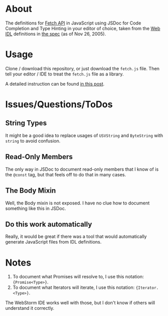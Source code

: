 About
==

The definitions for [Fetch API](https://developer.mozilla.org/en-US/docs/Web/API/Fetch_API) in JavaScript using JSDoc for Code Completion and Type Hinting in your editor of choice, taken from the [Web IDL](http://www.w3.org/TR/WebIDL/) definitions in [the spec](https://fetch.spec.whatwg.org/) (as of Nov 26, 2005).

Usage
==

Clone / download this repository, or just download the `fetch.js` file. Then tell your editor / IDE to treat the `fetch.js` file as a library.

A detailed instruction can be found [in this post](http://jensarps.de/).

Issues/Questions/ToDos
==

String Types
--

It might be a good idea to replace usages of `USVString` and `ByteString` with `string` to avoid confusion.

Read-Only Members
--

The only way in JSDoc to document read-only members that I know of is the `@const` tag, but that feels off to do that in many cases.

The Body Mixin
--

Well, the Body mixin is not exposed. I have no clue how to document something like this in JSDoc.

Do this work automatically
--

Really, it would be great if there was a tool that would automatically generate JavaScript files from IDL definitions.

Notes
==

1. To document what Promises will resolve to, I use this notation: `{Promise<Type>}`.
2. To document what Iterators will iterate, I use this notation: `{Iterator.<Type>}`.

The WebStorm IDE works well with those, but I don't know if others will understand it correctly.

